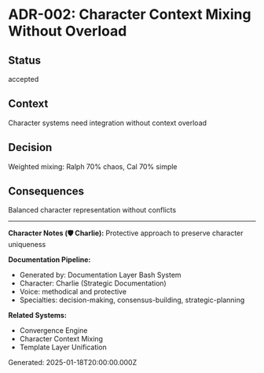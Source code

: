 # ADR-002: Character Context Mixing Without Overload

## Status
accepted

## Context
Character systems need integration without context overload

## Decision
Weighted mixing: Ralph 70% chaos, Cal 70% simple

## Consequences
Balanced character representation without conflicts

---

**Character Notes (🛡️ Charlie):**
Protective approach to preserve character uniqueness

**Documentation Pipeline:**
- Generated by: Documentation Layer Bash System
- Character: Charlie (Strategic Documentation)
- Voice: methodical and protective
- Specialties: decision-making, consensus-building, strategic-planning

**Related Systems:**
- Convergence Engine
- Character Context Mixing
- Template Layer Unification

Generated: 2025-01-18T20:00:00.000Z